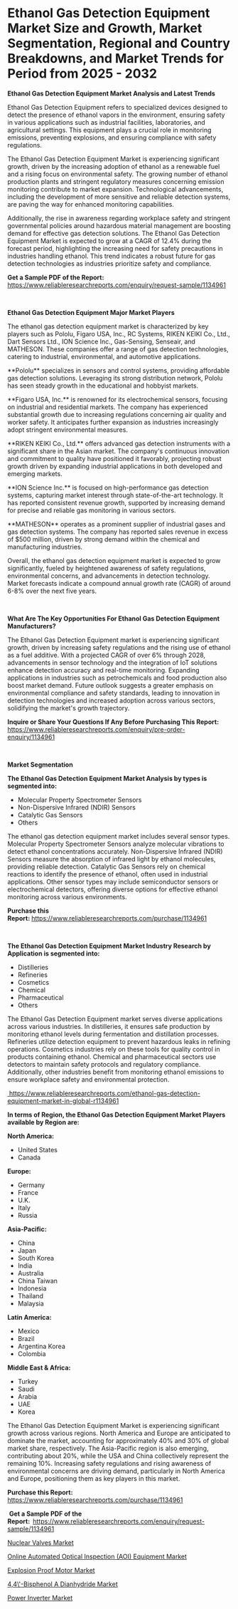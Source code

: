 <p><h1>Ethanol Gas Detection Equipment Market Size and Growth, Market Segmentation, Regional and Country Breakdowns, and Market Trends for Period from 2025 -  2032</h1></p><p><strong>Ethanol Gas Detection Equipment Market Analysis and Latest Trends</strong></p>
<p><p>Ethanol Gas Detection Equipment refers to specialized devices designed to detect the presence of ethanol vapors in the environment, ensuring safety in various applications such as industrial facilities, laboratories, and agricultural settings. This equipment plays a crucial role in monitoring emissions, preventing explosions, and ensuring compliance with safety regulations.</p><p>The Ethanol Gas Detection Equipment Market is experiencing significant growth, driven by the increasing adoption of ethanol as a renewable fuel and a rising focus on environmental safety. The growing number of ethanol production plants and stringent regulatory measures concerning emission monitoring contribute to market expansion. Technological advancements, including the development of more sensitive and reliable detection systems, are paving the way for enhanced monitoring capabilities. </p><p>Additionally, the rise in awareness regarding workplace safety and stringent governmental policies around hazardous material management are boosting demand for effective gas detection solutions. The Ethanol Gas Detection Equipment Market is expected to grow at a CAGR of 12.4% during the forecast period, highlighting the increasing need for safety precautions in industries handling ethanol. This trend indicates a robust future for gas detection technologies as industries prioritize safety and compliance.</p></p>
<p><strong>Get a Sample PDF of the Report:&nbsp;</strong> <a href="https://www.reliableresearchreports.com/enquiry/request-sample/1134961?utm_campaign=2264&utm_medium=2&utm_source=Github&utm_content=ia&utm_term=25032025&utm_id=ethanol-gas-detection-equipment">https://www.reliableresearchreports.com/enquiry/request-sample/1134961</a></p>
<p>&nbsp;</p>
<p><strong>Ethanol Gas Detection Equipment Major Market Players</strong></p>
<p><p>The ethanol gas detection equipment market is characterized by key players such as Pololu, Figaro USA, Inc., RC Systems, RIKEN KEIKI Co., Ltd., Dart Sensors Ltd., ION Science Inc., Gas-Sensing, Senseair, and MATHESON. These companies offer a range of gas detection technologies, catering to industrial, environmental, and automotive applications.</p><p>**Pololu** specializes in sensors and control systems, providing affordable gas detection solutions. Leveraging its strong distribution network, Pololu has seen steady growth in the educational and hobbyist markets.</p><p>**Figaro USA, Inc.** is renowned for its electrochemical sensors, focusing on industrial and residential markets. The company has experienced substantial growth due to increasing regulations concerning air quality and worker safety. It anticipates further expansion as industries increasingly adopt stringent environmental measures.</p><p>**RIKEN KEIKI Co., Ltd.** offers advanced gas detection instruments with a significant share in the Asian market. The company's continuous innovation and commitment to quality have positioned it favorably, projecting robust growth driven by expanding industrial applications in both developed and emerging markets.</p><p>**ION Science Inc.** is focused on high-performance gas detection systems, capturing market interest through state-of-the-art technology. It has reported consistent revenue growth, supported by increasing demand for precise and reliable gas monitoring in various sectors.</p><p>**MATHESON** operates as a prominent supplier of industrial gases and gas detection systems. The company has reported sales revenue in excess of $500 million, driven by strong demand within the chemical and manufacturing industries.</p><p>Overall, the ethanol gas detection equipment market is expected to grow significantly, fueled by heightened awareness of safety regulations, environmental concerns, and advancements in detection technology. Market forecasts indicate a compound annual growth rate (CAGR) of around 6-8% over the next five years.</p></p>
<p>&nbsp;</p>
<p><strong>What Are The Key Opportunities For Ethanol Gas Detection Equipment Manufacturers?</strong></p>
<p><p>The Ethanol Gas Detection Equipment market is experiencing significant growth, driven by increasing safety regulations and the rising use of ethanol as a fuel additive. With a projected CAGR of over 6% through 2028, advancements in sensor technology and the integration of IoT solutions enhance detection accuracy and real-time monitoring. Expanding applications in industries such as petrochemicals and food production also boost market demand. Future outlook suggests a greater emphasis on environmental compliance and safety standards, leading to innovation in detection technologies and increased adoption across various sectors, solidifying the market's growth trajectory.</p></p>
<p><strong>Inquire or Share Your Questions If Any Before Purchasing This Report:</strong> <a href="https://www.reliableresearchreports.com/enquiry/pre-order-enquiry/1134961?utm_campaign=2264&utm_medium=2&utm_source=Github&utm_content=ia&utm_term=25032025&utm_id=ethanol-gas-detection-equipment">https://www.reliableresearchreports.com/enquiry/pre-order-enquiry/1134961</a></p>
<p>&nbsp;</p>
<p><strong>Market Segmentation</strong></p>
<p><strong>The Ethanol Gas Detection Equipment Market Analysis by types is segmented into:</strong></p>
<p><ul><li>Molecular Property Spectrometer Sensors</li><li>Non-Dispersive Infrared (NDIR) Sensors</li><li>Catalytic Gas Sensors</li><li>Others</li></ul></p>
<p><p>The ethanol gas detection equipment market includes several sensor types. Molecular Property Spectrometer Sensors analyze molecular vibrations to detect ethanol concentrations accurately. Non-Dispersive Infrared (NDIR) Sensors measure the absorption of infrared light by ethanol molecules, providing reliable detection. Catalytic Gas Sensors rely on chemical reactions to identify the presence of ethanol, often used in industrial applications. Other sensor types may include semiconductor sensors or electrochemical detectors, offering diverse options for effective ethanol monitoring across various environments.</p></p>
<p><strong>Purchase this Report:&nbsp;</strong><a href="https://www.reliableresearchreports.com/purchase/1134961?utm_campaign=2264&utm_medium=2&utm_source=Github&utm_content=ia&utm_term=25032025&utm_id=ethanol-gas-detection-equipment">https://www.reliableresearchreports.com/purchase/1134961</a></p>
<p>&nbsp;</p>
<p><strong>The Ethanol Gas Detection Equipment Market Industry Research by Application is segmented into:</strong></p>
<p><ul><li>Distilleries</li><li>Refineries</li><li>Cosmetics</li><li>Chemical</li><li>Pharmaceutical</li><li>Others</li></ul></p>
<p><p>The Ethanol Gas Detection Equipment market serves diverse applications across various industries. In distilleries, it ensures safe production by monitoring ethanol levels during fermentation and distillation processes. Refineries utilize detection equipment to prevent hazardous leaks in refining operations. Cosmetics industries rely on these tools for quality control in products containing ethanol. Chemical and pharmaceutical sectors use detectors to maintain safety protocols and regulatory compliance. Additionally, other industries benefit from monitoring ethanol emissions to ensure workplace safety and environmental protection.</p></p>
<p><a href="https://www.reliableresearchreports.com/ethanol-gas-detection-equipment-market-in-global-r1134961?utm_campaign=2264&utm_medium=2&utm_source=Github&utm_content=ia&utm_term=25032025&utm_id=ethanol-gas-detection-equipment">&nbsp;https://www.reliableresearchreports.com/ethanol-gas-detection-equipment-market-in-global-r1134961</a></p>
<p><strong>In terms of Region, the Ethanol Gas Detection Equipment Market Players available by Region are:</strong></p>
<p>
    <p> <strong> North America: </strong>
        <ul>
            <li>United States</li>
            <li>Canada</li>
        </ul>
        </p> 
    <p> <strong> Europe: </strong>
        <ul>
            <li>Germany</li>
            <li>France</li>
            <li>U.K.</li>
            <li>Italy</li>
            <li>Russia</li>
        </ul>
        </p> 
    <p> <strong> Asia-Pacific: </strong>
        <ul>
            <li>China</li>
            <li>Japan</li>
            <li>South Korea</li>
            <li>India</li>
            <li>Australia</li>
            <li>China Taiwan</li>
            <li>Indonesia</li>
            <li>Thailand</li>
            <li>Malaysia</li>
        </ul>
        </p> 
    <p> <strong> Latin America: </strong>
        <ul>
            <li>Mexico</li>
            <li>Brazil</li>
            <li>Argentina Korea</li>
            <li>Colombia</li>
        </ul>
        </p> 
    <p> <strong> Middle East & Africa: </strong>
        <ul>
            <li>Turkey</li>
            <li>Saudi</li>
            <li>Arabia</li>
            <li>UAE</li>
            <li>Korea</li>
        </ul>
    </p>
    </p>
<p><p>The Ethanol Gas Detection Equipment Market is experiencing significant growth across various regions. North America and Europe are anticipated to dominate the market, accounting for approximately 40% and 30% of global market share, respectively. The Asia-Pacific region is also emerging, contributing about 20%, while the USA and China collectively represent the remaining 10%. Increasing safety regulations and rising awareness of environmental concerns are driving demand, particularly in North America and Europe, positioning them as key players in this market.</p></p>
<p><strong>Purchase this Report: </strong><a href="https://www.reliableresearchreports.com/purchase/1134961?utm_campaign=2264&utm_medium=2&utm_source=Github&utm_content=ia&utm_term=25032025&utm_id=ethanol-gas-detection-equipment">https://www.reliableresearchreports.com/purchase/1134961</a></p>
<p>&nbsp;<strong>Get a Sample PDF of the Report:&nbsp;&nbsp;</strong><a href="https://www.reliableresearchreports.com/enquiry/request-sample/1134961?utm_campaign=2264&utm_medium=2&utm_source=Github&utm_content=ia&utm_term=25032025&utm_id=ethanol-gas-detection-equipment">https://www.reliableresearchreports.com/enquiry/request-sample/1134961</a></p>
<p><strong></strong></p>
<p><p><a href="https://www.linkedin.com/pulse/detailed-nuclear-valves-market-analysis-2025-2032-size-pptfc?utm_campaign=2264&utm_medium=2&utm_source=Github&utm_content=ia&utm_term=25032025&utm_id=ethanol-gas-detection-equipment">Nuclear Valves Market</a></p><p><a href="https://github.com/moroesarta/Market-Research-Report-List-1/blob/main/online-automated-optical-inspection-aoi-equipment-market.md?utm_campaign=2264&utm_medium=2&utm_source=Github&utm_content=ia&utm_term=25032025&utm_id=ethanol-gas-detection-equipment">Online Automated Optical Inspection (AOI) Equipment Market</a></p><p><a href="https://www.linkedin.com/pulse/explosion-proof-motor-market-evaluation-leading-players-organization-mzjqe?utm_campaign=2264&utm_medium=2&utm_source=Github&utm_content=ia&utm_term=25032025&utm_id=ethanol-gas-detection-equipment">Explosion Proof Motor Market</a></p><p><a href="https://github.com/szaszgrychkq/Market-Research-Report-List-1/blob/main/44-bisphenol-a-dianhydride-market.md?utm_campaign=2264&utm_medium=2&utm_source=Github&utm_content=ia&utm_term=25032025&utm_id=ethanol-gas-detection-equipment">4,4\'-Bisphenol A Dianhydride Market</a></p><p><a href="https://www.linkedin.com/pulse/power-inverter-market-insights-size-share-growth-drivers-q76vc?utm_campaign=2264&utm_medium=2&utm_source=Github&utm_content=ia&utm_term=25032025&utm_id=ethanol-gas-detection-equipment">Power Inverter Market</a></p></p>